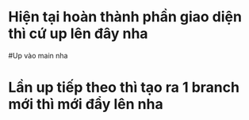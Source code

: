 # Hiện tại hoàn thành phần giao diện thì cứ up lên đây nha 
#Up vào main nha 
# Lần up tiếp theo thì tạo ra 1 branch mới thì mới đẩy lên nha 
